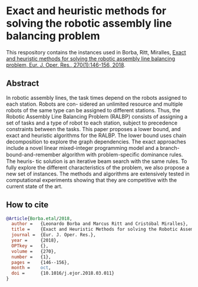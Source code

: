 # Exact and heuristic methods for solving the robotic assembly line balancing problem

This respository contains the instances used in Borba, Ritt, Miralles, [Exact and heuristic methods for solving the robotic assembly line balancing problem, Eur. J. Oper. Res., 270(1):146-156, 2018](https://dx.doi.org/10.1016/j.ejor.2018.03.011).
 
## Abstract

 In robotic assembly lines, the task times depend on the robots assigned to each station. Robots are con- sidered an unlimited resource and multiple robots of the same type can be assigned to different stations. Thus, the Robotic Assembly Line Balancing Problem (RALBP) consists of assigning a set of tasks and a type of robot to each station, subject to precedence constraints between the tasks. This paper proposes a lower bound, and exact and heuristic algorithms for the RALBP. The lower bound uses chain decomposition to explore the graph dependencies. The exact approaches include a novel linear mixed-integer programming model and a branch-bound-and-remember algorithm with problem-speciﬁc dominance rules. The heuris- tic solution is an iterative beam search with the same rules. To fully explore the different characteristics of the problem, we also propose a new set of instances. The methods and algorithms are extensively tested in computational experiments showing that they are competitive with the current state of the art.
 
## How to cite

```bibtex
@Article{Borba.etal/2018,
  author = 	 {Leonardo Borba and Marcus Ritt and Cristóbal Miralles},
  title = 	 {Exact and Heuristic Methods for solving the Robotic Assembly Line Balancing Problem},
  journal =	 {Eur. J. Oper. Res.},
  year = 	 {2018},
  OPTkey = 	 {},
  volume =	 {270},
  number =	 {1},
  pages =	 {146--156},
  month =	 oct,
  doi = 	 {10.1016/j.ejor.2018.03.011}
}
```

